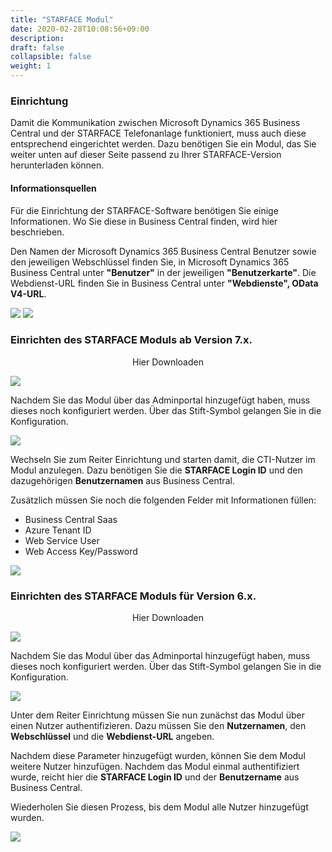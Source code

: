 ```yaml
---
title: "STARFACE Modul"
date: 2020-02-28T10:08:56+09:00
description: 
draft: false
collapsible: false
weight: 1
---
```

### Einrichtung
Damit die Kommunikation zwischen Microsoft Dynamics 365 Business Central und der STARFACE Telefonanlage funktioniert, muss auch diese entsprechend eingerichtet werden. Dazu benötigen Sie ein Modul, das Sie weiter unten auf dieser Seite passend zu Ihrer STARFACE-Version herunterladen können.

#### Informationsquellen
Für die Einrichtung der STARFACE-Software benötigen Sie einige Informationen. Wo Sie diese in Business Central finden, wird hier beschrieben.

Den Namen der Microsoft Dynamics 365 Business Central Benutzer sowie den jeweiligen Webschlüssel finden Sie, in Microsoft Dynamics 365 Business Central unter **"Benutzer"** in der jeweiligen **"Benutzerkarte"**. Die Webdienst-URL finden Sie in Business Central unter **"Webdienste", OData V4-URL**.

![](images/apps/ctiodatade.PNG)
![](images/apps/ctiusersetupde.PNG)

### Einrichten des STARFACE Moduls ab Version 7.x.

<p style="text-align: center;">
Hier Downloaden
</p>

[<img src="/images/apps/ctidownload.jpg">](files/CTI_Module_7.zip)

Nachdem Sie das Modul über das Adminportal hinzugefügt haben, muss dieses noch konfiguriert werden. Über das Stift-Symbol gelangen Sie in die Konfiguration.

![](images/apps/cticonfigstarfacede.png)

Wechseln Sie zum Reiter Einrichtung und starten damit, die CTI-Nutzer im Modul anzulegen. Dazu benötigen Sie die **STARFACE Login ID** und den dazugehörigen **Benutzernamen** aus Business Central.

Zusätzlich müssen Sie noch die folgenden Felder mit Informationen füllen:

- Business Central Saas
- Azure Tenant ID
- Web Service User
- Web Access Key/Password

![](images/apps/ctimodulesetup7.jpg)

### Einrichten des STARFACE Moduls für Version 6.x.

<p style="text-align: center;">
Hier Downloaden
</p>

[<img src="/images/apps/ctidownload.jpg">](files/CTI_Module.zip)


Nachdem Sie das Modul über das Adminportal hinzugefügt haben, muss dieses noch konfiguriert werden. Über das Stift-Symbol gelangen Sie in die Konfiguration.

![](images/apps/cticonfigstarfacede.png)

Unter dem Reiter Einrichtung müssen Sie nun zunächst das Modul über einen Nutzer authentifizieren. Dazu müssen Sie den **Nutzernamen**, den **Webschlüssel** und die **Webdienst-URL** angeben.

Nachdem diese Parameter hinzugefügt wurden, können Sie dem Modul weitere Nutzer hinzufügen. Nachdem das Modul einmal authentifiziert wurde, reicht hier die **STARFACE Login ID** und der **Benutzername** aus Business Central.

Wiederholen Sie diesen Prozess, bis dem Modul alle Nutzer hinzugefügt wurden.

![](images/apps/ctimodulesetup.png)